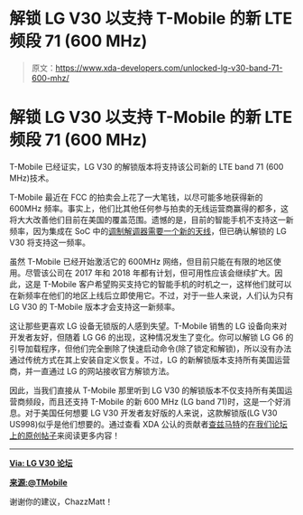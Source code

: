 # 解锁 LG V30 以支持 T-Mobile 的新 LTE 频段 71 (600 MHz)

> 原文：<https://www.xda-developers.com/unlocked-lg-v30-band-71-600-mhz/>

# 解锁 LG V30 以支持 T-Mobile 的新 LTE 频段 71 (600 MHz)

T-Mobile 已经证实，LG V30 的解锁版本将支持该公司新的 LTE band 71 (600 MHz)技术。

T-Mobile 最近在 FCC 的拍卖会上花了一大笔钱，以尽可能多地获得新的 600MHz 频率。事实上，他们比其他任何参与拍卖的无线运营商赢得的都多，这将大大改善他们目前在美国的覆盖范围。遗憾的是，目前的智能手机不支持这一新频率，因为集成在 SoC 中的[调制解调器需要一个新的天线](https://www.xda-developers.com/t-mobile-yes-we-are-adding-600mhz-support-to-the-x16-modem/)，但已确认解锁的 LG V30 将支持这一频率。

虽然 T-Mobile 已经开始激活它的 600MHz 网络，但目前只能在有限的地区使用。尽管该公司在 2017 年和 2018 年都有计划，但可用性应该会继续扩大。因此，这是 T-Mobile 客户希望购买支持它的智能手机的时机之一，这样他们就可以在新频率在他们的地区上线后立即使用它。不过，对于一些人来说，人们认为只有 LG V30 的 T-Mobile 版本才会支持这一新频率。

这让那些更喜欢 LG 设备无锁版的人感到失望。T-Mobile 销售的 LG 设备向来对开发者友好，但随着 LG G6 的出现，这种情况发生了变化。你可以解锁 LG G6 的引导加载程序，但他们完全删除了快速启动命令(除了锁定和解锁)，所以没有办法通过传统方式在其上安装自定义恢复。不过，LG 的新解锁版本支持所有美国运营商，并一直通过 LG 的网站接收官方解锁方法。

因此，当我们直接从 T-Mobile 那里听到 LG V30 的解锁版本不仅支持所有美国运营商频段，而且还支持 T-Mobile 的新 600 MHz (LG band 71)时，这是一个好消息。对于美国任何想要 LG V30 开发者友好版的人来说，这款解锁版(LG V30 US998)似乎是他们想要的。通过查看 XDA 公认的贡献者[查兹马特](https://forum.xda-developers.com/member.php?u=3250376)的[在我们论坛上的原创帖子](https://forum.xda-developers.com/lg-v30/how-to/t-mobile-600-mhz-lte-band-71-s-carrier-t3671351)来阅读更多内容！

* * *

[**Via: LG V30 论坛**](https://forum.xda-developers.com/lg-v30/how-to/t-mobile-600-mhz-lte-band-71-s-carrier-t3671351)

[**来源:@TMobile**](https://twitter.com/TMobile/status/906909686682624000)

谢谢你的建议，ChazzMatt！
